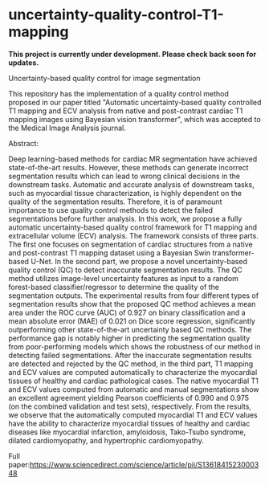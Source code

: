 # uncertainty-quality-control-T1-mapping
<b> This project is currently under development. Please check back soon for updates.</b>

Uncertainty-based quality control for image segmentation

This repository has the implementation of a quality control method proposed in our paper titled "Automatic uncertainty-based quality controlled T1 mapping and ECV analysis from native and post-contrast cardiac T1 mapping images using Bayesian vision transformer", which was accepted to the Medical Image Analysis journal.

Abstract:

Deep learning-based methods for cardiac MR segmentation have achieved state-of-the-art results. However, these methods can generate incorrect segmentation results which can lead to wrong clinical decisions in the downstream tasks. Automatic and accurate analysis of downstream tasks, such as myocardial tissue characterization, is highly dependent on the quality of the segmentation results. Therefore, it is of paramount importance to use quality control methods to detect the failed segmentations before further analysis. In this work, we propose a fully automatic uncertainty-based quality control framework for T1 mapping and extracellular volume (ECV) analysis. The framework consists of three parts. The first one focuses on segmentation of cardiac structures from a native and post-contrast T1 mapping dataset using a Bayesian Swin transformer-based U-Net. In the second part, we propose a novel uncertainty-based quality control (QC) to detect inaccurate segmentation results. The QC method utilizes image-level uncertainty features as input to a random forest-based classifier/regressor to determine the quality of the segmentation outputs. The experimental results from four different types of segmentation results show that the proposed QC method achieves a mean area under the ROC curve (AUC) of 0.927 on binary classification and a mean absolute error (MAE) of 0.021 on Dice score regression, significantly outperforming other state-of-the-art uncertainty based QC methods. The performance gap is notably higher in predicting the segmentation quality from poor-performing models which shows the robustness of our method in detecting failed segmentations. After the inaccurate segmentation results are detected and rejected by the QC method, in the third part, T1 mapping and ECV values are computed automatically to characterize the myocardial tissues of healthy and cardiac pathological cases. The native myocardial T1 and ECV values computed from automatic and manual segmentations show an excellent agreement yielding Pearson coefficients of 0.990 and 0.975 (on the combined validation and test sets), respectively. From the results, we observe that the automatically computed myocardial T1 and ECV values have the ability to characterize myocardial tissues of healthy and cardiac diseases like myocardial infarction, amyloidosis, Tako-Tsubo syndrome, dilated cardiomyopathy, and hypertrophic cardiomyopathy.

Full paper:https://www.sciencedirect.com/science/article/pii/S1361841523000348


